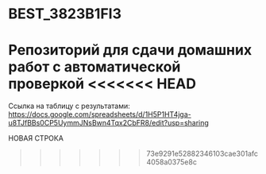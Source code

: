 # BEST_3823B1FI3
Репозиторий для сдачи домашних работ с автоматической проверкой
<<<<<<< HEAD
=======
Ссылка на таблицу с результатами: https://docs.google.com/spreadsheets/d/1H5P1HT4jga-u8TJfBBs0CP5UymmJNsBwn4Tqx2CbFR8/edit?usp=sharing


НОВАЯ СТРОКА
>>>>>>> 73e9291e52882346103cae301afc4058a0375e8c
